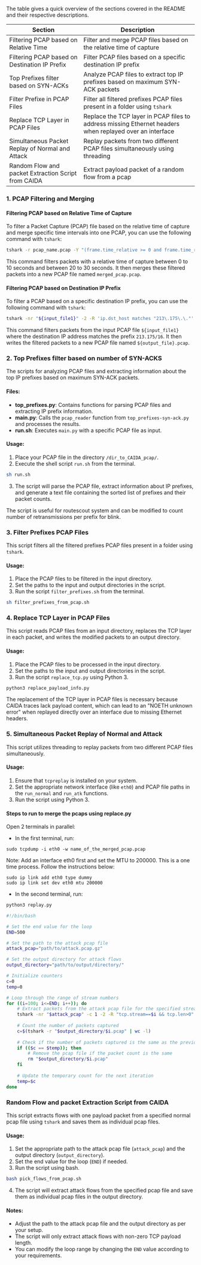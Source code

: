 The table gives a quick overview of the sections covered in the README and their respective descriptions.

| Section                                       | Description                                                                                                    |
|-----------------------------------------------|----------------------------------------------------------------------------------------------------------------|
| Filtering PCAP based on Relative Time         | Filter and merge PCAP files based on the relative time of capture                                              |
| Filtering PCAP based on Destination IP Prefix | Filter PCAP files based on a specific destination IP prefix                                                    |
| Top Prefixes filter based on SYN-ACKs         | Analyze PCAP files to extract top IP prefixes based on maximum SYN-ACK packets                                 |
| Filter Prefixe in PCAP Files                    | Filter all filtered prefixes PCAP files present in a folder using `tshark`                                      |
| Replace TCP Layer in PCAP Files               | Replace the TCP layer in PCAP files to address missing Ethernet headers when replayed over an interface        |
| Simultaneous Packet Replay of Normal and Attack | Replay packets from two different PCAP files simultaneously using threading                                  |
| Random Flow and packet Extraction Script from CAIDA  | Extract payload packet of a random flow from a pcap |

### 1. PCAP Filtering and Merging

#### Filtering PCAP based on Relative Time of Capture

To filter a Packet Capture (PCAP) file based on the relative time of capture and merge specific time intervals into one PCAP, you can use the following command with `tshark`:

```bash
tshark -r pcap_name.pcap -Y "(frame.time_relative >= 0 and frame.time_relative <= 10) and (frame.time_relative >= 20 and frame.time_relative <= 30)" -w merged_pcap.pcap
```

This command filters packets with a relative time of capture between 0 to 10 seconds and between 20 to 30 seconds. It then merges these filtered packets into a new PCAP file named `merged_pcap.pcap`.

#### Filtering PCAP based on Destination IP Prefix

To filter a PCAP based on a specific destination IP prefix, you can use the following command with `tshark`:

```bash
tshark -nr "${input_file1}" -2 -R 'ip.dst_host matches "213\.175\.\."' -w "${output_file}.pcap"
```

This command filters packets from the input PCAP file `${input_file1}` where the destination IP address matches the prefix `213.175/16`. It then writes the filtered packets to a new PCAP file named `${output_file}.pcap`.


### 2. Top Prefixes filter based on number of SYN-ACKS

The scripts for analyzing PCAP files and extracting information about the top IP prefixes based on maximum SYN-ACK packets. 

#### Files:

- **top_prefixes.py**: Contains functions for parsing PCAP files and extracting IP prefix information.
- **main.py**: Calls the `pcap_reader` function from `top_prefixes-syn-ack.py` and processes the results.
- **run.sh**: Executes `main.py` with a specific PCAP file as input.

#### Usage:

1. Place your PCAP file in the directory `/dir_to_CAIDA_pcap/`.
2. Execute the shell script `run.sh` from the terminal.

```bash
sh run.sh
```

3. The script will parse the PCAP file, extract information about IP prefixes, and generate a text file containing the sorted list of prefixes and their packet counts.

The script is useful for routescout system and can be modified to count number of retransmissions per prefix for blink.  

### 3. Filter Prefixes PCAP Files

This script filters all the filtered prefixes PCAP files present in a folder using `tshark`.

#### Usage:

1. Place the PCAP files to be filtered in the input directory.
2. Set the paths to the input and output directories in the script.
3. Run the script `filter_prefixes.sh` from the terminal.

```bash
sh filter_prefixes_from_pcap.sh
```

### 4. Replace TCP Layer in PCAP Files

This script reads PCAP files from an input directory, replaces the TCP layer in each packet, and writes the modified packets to an output directory.

#### Usage:

1. Place the PCAP files to be processed in the input directory.
2. Set the paths to the input and output directories in the script.
3. Run the script `replace_tcp.py` using Python 3.

```bash
python3 replace_payload_info.py
```

The replacement of the TCP layer in PCAP files is necessary because CAIDA traces lack payload content, which can lead to an "NOETH unknown error" when replayed directly over an interface due to missing Ethernet headers.

### 5. Simultaneous Packet Replay of Normal and Attack 

This script utilizes threading to replay packets from two different PCAP files simultaneously.

#### Usage:

1. Ensure that `tcpreplay` is installed on your system.
2. Set the appropriate network interface (like `eth0`) and PCAP file paths in the `run_normal` and `run_atk` functions.
3. Run the script using Python 3.


#### Steps to run to merge the pcaps using replace.py

Open 2 terminals in parallel: 

- In the first terminal, run:
```
sudo tcpdump -i eth0 -w name_of_the_merged_pcap.pcap
``` 
Note: Add an interface eth0 first and set the MTU to 200000. This is a one time process. Follow the instructions below: 
```
sudo ip link add eth0 type dummy
sudo ip link set dev eth0 mtu 200000
``` 

- In the second terminal, run:

```bash
python3 replay.py 
``` 

```bash
#!/bin/bash

# Set the end value for the loop
END=500

# Set the path to the attack pcap file
attack_pcap="path/to/attack.pcap.gz"

# Set the output directory for attack flows
output_directory="path/to/output/directory/"

# Initialize counters
c=0
temp=0

# Loop through the range of stream numbers
for ((i=100; i<=END; i++)); do
    # Extract packets from the attack pcap file for the specified stream
    tshark -nr "$attack_pcap" -c 1 -2 -R "tcp.stream==$i && tcp.len>0" -w "$output_directory/$i.pcap"
    
    # Count the number of packets captured
    c=$(tshark -r "$output_directory/$i.pcap" | wc -l)
    
    # Check if the number of packets captured is the same as the previous iteration
    if (($c == $temp)); then
        # Remove the pcap file if the packet count is the same
        rm "$output_directory/$i.pcap"
    fi
    
    # Update the temporary count for the next iteration
    temp=$c
done
```


### Random Flow and packet Extraction Script from CAIDA 

This script extracts flows with one payload packet from a specified normal pcap file using `tshark` and saves them as individual pcap files.

#### Usage:

1. Set the appropriate path to the attack pcap file (`attack_pcap`) and the output directory (`output_directory`).
2. Set the end value for the loop (`END`) if needed.
3. Run the script using bash.

```bash
bash pick_flows_from_pcap.sh
```

4. The script will extract attack flows from the specified pcap file and save them as individual pcap files in the output directory.

#### Notes:

- Adjust the path to the attack pcap file and the output directory as per your setup.
- The script will only extract attack flows with non-zero TCP payload length.
- You can modify the loop range by changing the `END` value according to your requirements.



